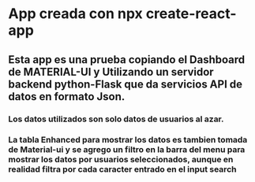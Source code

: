 # App creada con npx create-react-app

<h2> Esta app es una prueba copiando el Dashboard de MATERIAL-UI y 
Utilizando un servidor backend python-Flask que da servicios API de datos
en formato Json. </h2>

<h3>Los datos utilizados son solo datos de usuarios al azar.</h3>

<h3>La tabla Enhanced para mostrar los datos es tambien tomada de Material-ui
y se agrego un filtro en la barra del menu para mostrar los datos por usuarios
seleccionados, aunque en realidad filtra por cada caracter entrado en el input search</h3>

